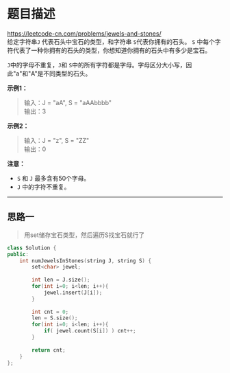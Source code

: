 # 题目描述
https://leetcode-cn.com/problems/jewels-and-stones/ <br>
 给定字符串`J` 代表石头中宝石的类型，和字符串 `S`代表你拥有的石头。 `S` 中每个字符代表了一种你拥有的石头的类型，你想知道你拥有的石头中有多少是宝石。  

`J`中的字母不重复，`J`和 `S`中的所有字符都是字母。字母区分大小写，因此"a"和"A"是不同类型的石头。 

**示例1：**
>输入：J = "aA", S = "aAAbbbb"  
>输出：3  

**示例2：**
>输入：J = "z", S = "ZZ"  
>输出：0  


**注意：**
- `S` 和 `J` 最多含有50个字母。  
-  `J` 中的字符不重复。

----

## 思路一
> 用set储存宝石类型，然后遍历S找宝石就行了
```c++
class Solution {
public:
    int numJewelsInStones(string J, string S) {
        set<char> jewel;
        
        int len = J.size();
        for(int i=0; i<len; i++){
            jewel.insert(J[i]);
        }
        
        int cnt = 0;
        len = S.size();
        for(int i=0; i<len; i++){
            if( jewel.count(S[i]) ) cnt++;
        }
        
        return cnt;
    }
};
```